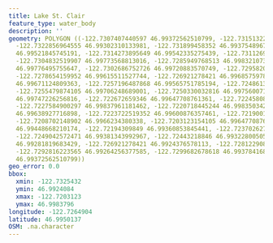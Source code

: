 ```yaml
---
title: Lake St. Clair
feature_type: water_body
description: ''
geometry: POLYGON ((-122.7307407440597 46.99372562510799, -122.7315132202576 46.99287674105862,
  -122.7322856964555 46.99302310133981, -122.731899458352 46.99375489673083, -122.7325431885155
  46.99521845745191, -122.7314273895649 46.99542335275439, -122.7311269821541 46.99720883570749,
  -122.7304832519907 46.99773568813016, -122.7285949768513 46.99832107361812, -122.7283804001241
  46.99776495755647, -122.7302686752726 46.99720883570749, -122.7295820297673 46.99577460001623,
  -122.7278654159952 46.99615511527744, -122.726921278421 46.99685759787311, -122.7259771408468
  46.99671124809363, -122.7257196487868 46.99565751785194, -122.7248613418962 46.99606730430371,
  -122.7255479874105 46.99706248689001, -122.7250330032816 46.99756007123312, -122.7239601196729
  46.99747226256816, -122.722672659346 46.99647708761361, -122.7224580826189 46.99753080169396,
  -122.7227584900297 46.99837961181462, -122.7220718445244 46.99835034272439, -122.7223293365934
  46.99638927716898, -122.7223722519352 46.99600876357461, -122.7219001831481 46.99565751785194,
  -122.7208702148902 46.9966234380338, -122.7203123154105 46.99647708761361, -122.7203123154105
  46.99448668210174, -122.72194309849 46.99360853845441, -122.7237026276039 46.99387198306375,
  -122.7249042572471 46.99381343992967, -122.72443218846 46.9932280050591, -122.7251188339652
  46.99281819683429, -122.726921278421 46.9924376578113, -122.7281229080642 46.99240838546636,
  -122.7292816223565 46.99264256377585, -122.7299682678618 46.99378416833827, -122.7307407440597
  46.99372562510799))
geo_error: 0.0
bbox:
  xmin: -122.7325432
  ymin: 46.9924084
  xmax: -122.7203123
  ymax: 46.9983796
longitude: -122.7264904
latitude: 46.9950137
OSM: .na.character
---
```

